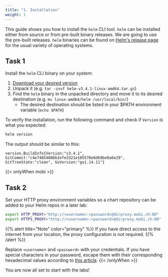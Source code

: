 ```yaml
---
title: "1. Installation"
weight: 1
---
```


This guide shows you how to install the `helm` CLI tool. `helm` can be installed either from source or from pre-built binary releases.
We are going to use the pre-built releases.
`helm` binaries can be found on [Helm's release page](https://github.com/helm/helm/releases) for the usual variety of operating systems.


## Task 1

Install the `helm` CLI binary on your system:

1. [Download your desired version](https://github.com/helm/helm/releases)
1. Unpack it (e.g. `tar -zxvf helm-v3.4.1-linux-amd64.tar.gz`)
1. Find the `helm` binary in the unpacked directory and move it to its desired destination (e.g. `mv linux-amd64/helm /usr/local/bin/`)
    * The desired destination should be listed in your $PATH environment variable (`echo $PATH`)


To verify the installation, run the following command and check if `Version` is what you expected:

```bash
helm version
```

The output should be similar to this:

```
version.BuildInfo{Version:"v3.4.1", GitCommit:"c4e74854886b2efe3321e185578e6db9be0a6e29", GitTreeState:"clean", GoVersion:"go1.14.11"}
```

{{< onlyWhen mobi >}}


## Task 2

Set your HTTP proxy environment variables so a chart repository can be added to your Helm repos in a later lab:

```bash
export HTTP_PROXY="http://<username>:<password>@dirproxy.mobi.ch:80"
export HTTPS_PROXY="http://<username>:<password>@dirproxy.mobi.ch:80"
```

{{% alert title="Note" color="primary" %}}
If you have direct access to the internet from your location, the proxy configuration is not required.
{{% /alert %}}

Replace `<username`> and `<password>` with your credentials. If you have special characters in your password, escape them with their corresponding hexadecimal values according to [this article](https://en.wikipedia.org/wiki/Percent-encoding#Percent-encoding_reserved_characters).
{{< /onlyWhen >}}

You are now all set to start with the labs!
